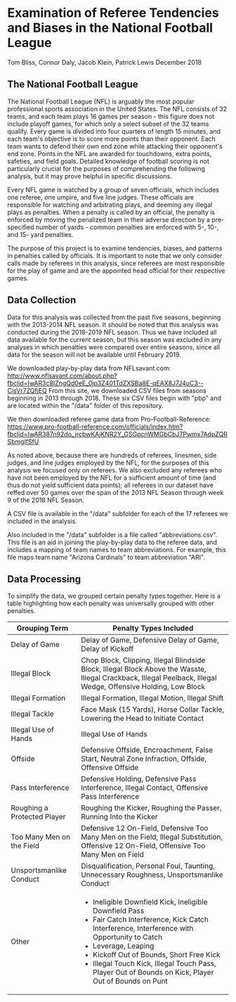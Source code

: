 Examination of Referee Tendencies and Biases in the National Football League
================
Tom Bliss, Connor Daly, Jacob Klein, Patrick Lewis
December 2018

The National Football League
----------------------------

The National Football League (NFL) is arguably the most popular professional sports association in the United States. The NFL consists of 32 teams, and each team plays 16 games per season - this figure does not include playoff games, for which only a select subset of the 32 teams qualify. Every game is divided into four quarters of length 15 minutes, and each team's objective is to score more points than their opponent. Each team wants to defend their own end zone while attacking their opponent's end zone. Points in the NFL are awarded for touchdowns, extra points, safeties, and field goals. Detailed knowledge of football scoring is not particularly crucial for the purposes of comprehending the following analysis, but it may prove helpful in specific discussions.

Every NFL game is watched by a group of seven officials, which includes one referee, one umpire, and five line judges. These officials are responsible for watching and arbitrating plays, and deeming any illegal plays as penalties. When a penalty is called by an official, the penalty is enforced by moving the penalized team in their adverse direction by a pre-specified number of yards - common penalties are enforced with 5-, 10-, and 15- yard penalties.

The purpose of this project is to examine tendencies, biases, and patterns in penalties called by officials. It is important to note that we only consider calls made by referees in this analysis, since referees are most responsible for the play of game and are the appointed head official for their respective games.

Data Collection
---------------

Data for this analysis was collected from the past five seasons, beginning with the 2013-2014 NFL season. It should be noted that this analysis was conducted during the 2018-2019 NFL season. Thus we have included all data available for the current season, but this season was excluded in any analyses in which penalties were compared over entire seasons, since all data for the season will not be available until February 2019.

We downloaded play-by-play data from NFLsavant.com: <http://www.nflsavant.com/about.php?fbclid=IwAR3c8IZngQd0eE_0jp3Z401TdZXSBa8E-qEAX8J7J4uC3--CisVr7ZQfjEQ> From this site, we downloaded CSV files from seasons beginning in 2013 through 2018. These six CSV files begin with "pbp" and are located within the "/data" folder of this repository.

We then downloaded referee game data from Pro-Football-Reference: <https://www.pro-football-reference.com/officials/index.htm?fbclid=IwAR387n92do_jrcbwKAjKNR2Y_GSGpcnWMGbCbJ7Pwmx7AdpZQRSbmglfSfU>

As noted above, because there are hundreds of referees, linesmen, side judges, and line judges employed by the NFL, for the purposes of this analysis we focused only on referees. We also excluded any referees who have not been employed by the NFL for a sufficient amount of time (and thus do not yield sufficient data points); all referees in our dataset have reffed over 50 games over the span of the 2013 NFL Season through week 9 of the 2018 NFL Season.

A CSV file is available in the "/data" subfolder for each of the 17 referees we included in the analysis.

Also included in the "/data" subfolder is a file called "abbreviations.csv". This file is an aid in joining the play-by-play data to the referee data, and includes a mapping of team names to team abbreviations. For example, this file maps team name "Arizona Cardinals" to team abbreviation "ARI".

Data Processing
---------------

To simplify the data, we grouped certain penalty types together.  Here is a table highlighting how each penalty was universally grouped with other penalties.

| Grouping Term    |  Penalty Types Included |
|------------------|-----------------------|
| Delay of Game | Delay of Game, Defensive Delay of Game, Delay of Kickoff |
| Illegal Block| Chop Block, Clipping, Illegal Blindside Block, Illegal Block Above the Wasste, Illegal Crackback, Illegal Peelback, Illegal Wedge, Offensive Holding, Low Block |
| Illegal Formation | Illegal Formation, Illegal Motion, Illegal Shift |
| Illegal Tackle | Face Mask (15 Yards), Horse Collar Tackle, Lowering the Head to Initiate Contact |
| Illegal Use of Hands | Illegal Use of Hands
| Offside | Defensive Offside, Encroachment, False Start, Neutral Zone Infraction, Offside, Offensive Offside |
| Pass Interference | Defensive Holding, Defensive Pass Interference, Illegal Contact, Offensive Pass Interference |
| Roughing a Protected Player | Roughing the Kicker, Roughing the Passer, Running Into the Kicker |
| Too Many Men on the Field | Defensive 12 On-Field, Defensive Too Many Men on the Field, Illegal Substitution, Offensive 12 On-Field, Offensive Too Many Men on Field |
| Unsportsmanlike Conduct | Disqualification, Personal Foul, Taunting, Unnecessary Roughness, Unsportsmanlike Conduct |
| Other | <ul><li>Ineligible Downfield Kick, Ineligible Downfield Pass</li><li>Fair Catch Interference, Kick Catch Interference, Interference with Opportunity to Catch</li><li>Leverage, Leaping</li><li>Kickoff Out of Bounds, Short Free Kick</li><li>Illegal Touch Kick, Illegal Touch Pass, Player Out of Bounds on Kick, Player Out of Bounds on Punt</li></ul>



